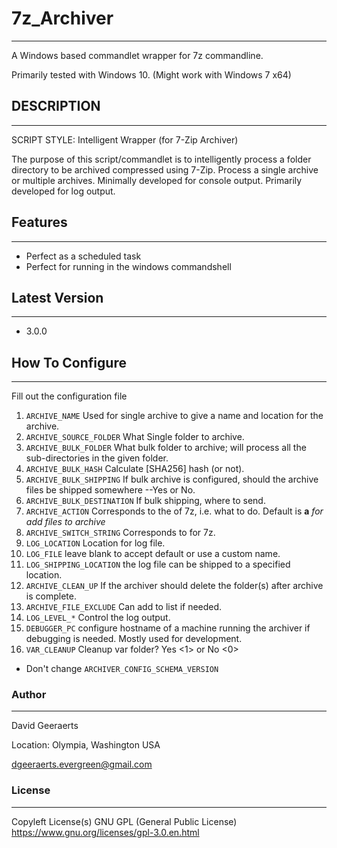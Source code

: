 # 7z_Archiver
---
A Windows based commandlet wrapper for 7z commandline.

Primarily tested with Windows 10.
(Might work with Windows 7 x64)


## **DESCRIPTION**
---
SCRIPT STYLE: Intelligent Wrapper (for 7-Zip Archiver)

The purpose of this script/commandlet is to intelligently process
a folder directory to be archived compressed using 7-Zip.
Process a single archive or multiple archives.
Minimally developed for console output. Primarily developed for log output.

## Features
---
- Perfect as a scheduled task
- Perfect for running in the windows commandshell

## Latest Version
---
- 3.0.0

## How To Configure
---
Fill out the configuration file

1. `ARCHIVE_NAME` Used for single archive to give a name and location for the archive.
2. `ARCHIVE_SOURCE_FOLDER` What Single folder to archive.
3. `ARCHIVE_BULK_FOLDER` What bulk folder to archive; will process all the sub-directories in the given folder.
4. `ARCHIVE_BULK_HASH` Calculate [SHA256] hash (or not).
5. `ARCHIVE_BULK_SHIPPING` If bulk archive is configured, should the archive files be shipped somewhere --Yes or No.
6. `ARCHIVE_BULK_DESTINATION` If bulk shipping, where to send.
7. `ARCHIVE_ACTION` Corresponds to the <command> of 7z, i.e. what to do. Default is **a** *for add files to archive*
8. `ARCHIVE_SWITCH_STRING` Corresponds to <switches> for 7z.
9. `LOG_LOCATION` Location for log file.
10. `LOG_FILE` leave blank to accept default or use a custom name.
11. `LOG_SHIPPING_LOCATION` the log file can be shipped to a specified location.
12. `ARCHIVE_CLEAN_UP` If the archiver should delete the folder(s) after archive is complete.
13. `ARCHIVE_FILE_EXCLUDE` Can add to list if needed.
14. `LOG_LEVEL_*` Control the log output.
15. `DEBUGGER_PC` configure hostname of a machine running the archiver if debugging is needed. Mostly used for development.
16. `VAR_CLEANUP` Cleanup var folder? Yes <1> or No <0>


- Don't change `ARCHIVER_CONFIG_SCHEMA_VERSION`

### Author
---
David Geeraerts

Location:	Olympia, Washington USA

dgeeraerts.evergreen@gmail.com


### License
---
Copyleft License(s)
GNU GPL (General Public License)
https://www.gnu.org/licenses/gpl-3.0.en.html